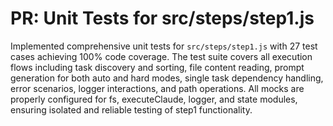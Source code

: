# PR: Unit Tests for src/steps/step1.js

Implemented comprehensive unit tests for `src/steps/step1.js` with 27 test cases achieving 100% code coverage. The test suite covers all execution flows including task discovery and sorting, file content reading, prompt generation for both auto and hard modes, single task dependency handling, error scenarios, logger interactions, and path operations. All mocks are properly configured for fs, executeClaude, logger, and state modules, ensuring isolated and reliable testing of step1 functionality.
